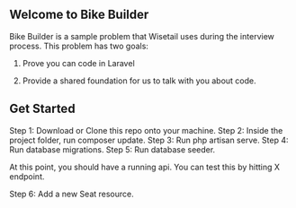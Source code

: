 
## Welcome to Bike Builder

Bike Builder is a sample problem that Wisetail uses during the interview process. 
This problem has two goals: 

1. Prove you can code in Laravel 

2. Provide a shared foundation for us to talk with you about code. 

## Get Started

Step 1: Download or Clone this repo onto your machine. 
Step 2: Inside the project folder, run composer update.
Step 3: Run php artisan serve.
Step 4: Run database migrations. 
Step 5: Run database seeder.

At this point, you should have a running api. You can test this by hitting X endpoint. 

Step 6: Add a new Seat resource. 


